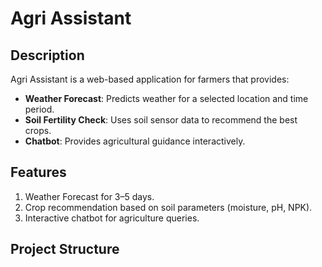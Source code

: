 # Agri Assistant

## Description
Agri Assistant is a web-based application for farmers that provides:
- **Weather Forecast**: Predicts weather for a selected location and time period.
- **Soil Fertility Check**: Uses soil sensor data to recommend the best crops.
- **Chatbot**: Provides agricultural guidance interactively.

## Features
1. Weather Forecast for 3–5 days.
2. Crop recommendation based on soil parameters (moisture, pH, NPK).
3. Interactive chatbot for agriculture queries.

## Project Structure
